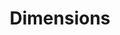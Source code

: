 ---
bigquery: https://console.cloud.google.com/bigquery?p=covid-19-dimensions-ai&page=table&d=data&t=publications
contributors: Digital Science, https://www.digital-science.com/
cost: Free for personal, non-commercial use.
description: Dimensions contains more than 100 million publications, ranging from
  articles published in scholarly journals, books and book chapters, to preprints
  and conference proceedings. All publications are contextualized with linked data
  sets, funding, publications, patents, clinical trials, and policy documents. You
  can also view associated categories, funders, institutions, and researcher profiles.
documentation: https://docs.dimensions.ai/bigquery/index.html
last_edit: Mon, 04 Apr 2022 19:04:00 GMT
location: https://www.dimensions.ai/products/free/
maintained_by: Digital Science, https://www.digital-science.com/
schema_fields: '[''license'', ''date_print'', ''jurisdiction'', ''category_icrp_cso'',
  ''original_assignee_orgs'', ''funder_org_acronyms'', ''associated_publication_doi'',
  ''embargo_date'', ''types'', ''application_number'', ''established'', ''type'',
  ''date_online'', ''organisation_details'', ''editors'', ''supporting_grant_ids'',
  ''acknowledgements'', ''resulting_publication_doi'', ''citations'', ''acronyms'',
  ''mesh_headings'', ''funding_cad'', ''funding_details'', ''publisher'', ''date_imported_gbq'',
  ''current_assignee_countries'', ''associated_publication_arxiv_id'', ''funder_orgs'',
  ''category_hrcs_hc'', ''researcher_ids'', ''book_title'', ''legal_status'', ''pmid'',
  ''current_assignee'', ''pmcid'', ''kind'', ''funding_gbp'', ''email_address'', ''legal_events'',
  ''wikipedia_url'', ''book_series_title'', ''registry'', ''priority_year'', ''interventions'',
  ''clinical_trial_ids'', ''date_inserted'', ''altmetrics'', ''date'', ''metrics'',
  ''aliases'', ''assignee_orgs'', ''funder_org'', ''start_year'', ''research_org_country_names'',
  ''description'', ''filing_year'', ''citation_string'', ''external_ids'', ''start_date'',
  ''repository_name'', ''brief_title'', ''open_access_categories'', ''arxiv_id'',
  ''acronym'', ''research_org_state_names'', ''associated_publication_pmid'', ''ipcr'',
  ''publication_ids'', ''category_hra'', ''category_rcdc'', ''concepts'', ''category_uoa'',
  ''patent_ids'', ''original_abstract'', ''id'', ''conference'', ''pages'', ''foa_number'',
  ''funder_org_cities'', ''date_normal'', ''research_org_cities'', ''year'', ''original_assignee'',
  ''research_orgs'', ''family_members_ids'', ''gender'', ''source_id'', ''isbn'',
  ''category_bra'', ''subtitles'', ''language'', ''assignee_countries'', ''research_org_countries'',
  ''links'', ''labels'', ''priority_date'', ''original_assignee_countries'', ''cpc'',
  ''granted_date'', ''citations_count'', ''address'', ''investigators'', ''category_sdg'',
  ''end_year'', ''created_date'', ''date_modified'', ''original_title'', ''repository_id'',
  ''reference_ids'', ''journal'', ''parent_id'', ''filing_date'', ''funding_usd'',
  ''funding_jpy'', ''relationships'', ''publication_year'', ''authors'', ''funding_cny'',
  ''research_org_state_codes'', ''volume'', ''end_date'', ''categories'', ''doi'',
  ''funding_currency'', ''cited_by_ids'', ''open_access_categories_v2'', ''category_icrp_ct'',
  ''title'', ''status'', ''funder_org_state_codes'', ''filing_status'', ''family_id'',
  ''family_count'', ''inventor_names'', ''associated_publication_id'', ''funding_eur'',
  ''funder_org_countries'', ''granted_year'', ''funder_countries'', ''associated_grant_ids'',
  ''grant_number'', ''resulting_publication_ids'', ''expiration_year'', ''phase'',
  ''conditions'', ''proceedings_title'', ''journal_lists'', ''research_org_city_names'',
  ''funding_amount'', ''abstract'', ''category_hrcs_rac'', ''current_assignee_orgs'',
  ''expiration_date'', ''active_years'', ''issue'', ''funding_chf'', ''mesh_terms'',
  ''repository_url'', ''name'', ''funding_aud'', ''eisbn'', ''publication_date'',
  ''category_for'', ''linkout'', ''funding_nzd'']'
shortname: dimensions
tags:
- scholarly literature
- patents
- funding
- clinical trials
- academic profiles
terms_of_use: 'Use of both the Dimensions COVID-19 dataset and full Dimensions dataset
  are subject to the Dimensions Terms of use: https://www.dimensions.ai/policies-terms-legal '
title: Dimensions
uuid: dcff88bd-fe6b-4fdb-8159-809bf9d7bc1c
---